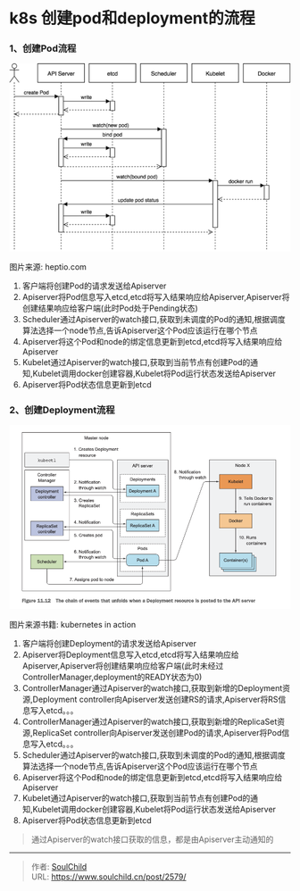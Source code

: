 # k8s 创建pod和deployment的流程

<!--more-->
### 1、创建Pod流程

![51776-nrhsb54bti.png](images/4216047982.png)

图片来源: heptio.com

1. 客户端将创建Pod的请求发送给Apiserver
2. Apiserver将Pod信息写入etcd,etcd将写入结果响应给Apiserver,Apiserver将创建结果响应给客户端(此时Pod处于Pending状态)
3. Scheduler通过Apiserver的watch接口,获取到未调度的Pod的通知,根据调度算法选择一个node节点,告诉Apiserver这个Pod应该运行在哪个节点
4. Apiserver将这个Pod和node的绑定信息更新到etcd,etcd将写入结果响应给Apiserver
5. Kubelet通过Apiserver的watch接口,获取到当前节点有创建Pod的通知,Kubelet调用docker创建容器,Kubelet将Pod运行状态发送给Apiserver
6. Apiserver将Pod状态信息更新到etcd



### 2、创建Deployment流程

![26432-2orcxruqs6c.png](images/697731502.png)

图片来源书籍: kubernetes in action

1. 客户端将创建Deployment的请求发送给Apiserver
2. Apiserver将Deployment信息写入etcd,etcd将写入结果响应给Apiserver,Apiserver将创建结果响应给客户端(此时未经过ControllerManager,deployment的READY状态为0)
3. ControllerManager通过Apiserver的watch接口,获取到新增的Deployment资源,Deployment controller向Apiserver发送创建RS的请求,Apiserver将RS信息写入etcd。。。
4. ControllerManager通过Apiserver的watch接口,获取到新增的ReplicaSet资源,ReplicaSet controller向Apiserver发送创建Pod的请求,Apiserver将Pod信息写入etcd。。。
5. Scheduler通过Apiserver的watch接口,获取到未调度的Pod的通知,根据调度算法选择一个node节点,告诉Apiserver这个Pod应该运行在哪个节点
6. Apiserver将这个Pod和node的绑定信息更新到etcd,etcd将写入结果响应给Apiserver
7. Kubelet通过Apiserver的watch接口,获取到当前节点有创建Pod的通知,Kubelet调用docker创建容器,Kubelet将Pod运行状态发送给Apiserver
8. Apiserver将Pod状态信息更新到etcd


> 通过Apiserver的watch接口获取的信息，都是由Apiserver主动通知的



---

> 作者: [SoulChild](https://www.soulchild.cn)  
> URL: https://www.soulchild.cn/post/2579/  

